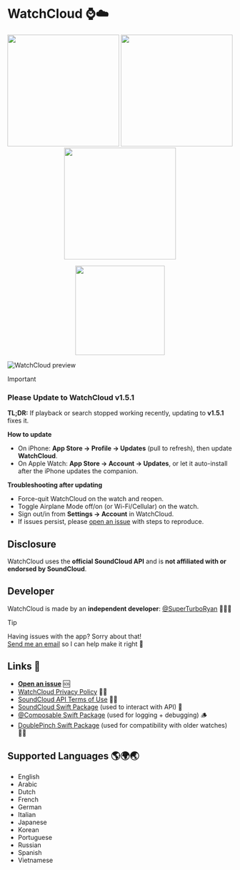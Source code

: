 # WatchCloud ⌚️☁️

<p align="center">
  <img src="https://github.com/user-attachments/assets/37af3b54-831a-4b4a-aa04-60d2e454e310" width="250"/>
  <img src="https://github.com/user-attachments/assets/01e89f3f-94be-4d33-ae8e-9dd1fd0af443" width="250"/>
  <img src="https://github.com/user-attachments/assets/d79b9200-f905-4781-ba2d-765566b1f657" width="250"/>
</p>

<p align="center">
<a href="https://apps.apple.com/us/app/watchcloud/id6466678799">
<img src="https://github.com/user-attachments/assets/d577730a-4e18-43d2-abf5-d6213ef9ac4c" width="200" />
</a>
</p>

![WatchCloud preview](https://i.imgur.com/nnxWnNE.gif)

> [!IMPORTANT]
> ### Please Update to **WatchCloud v1.5.1**
> 
> **TL;DR:** If playback or search stopped working recently, updating to **v1.5.1** fixes it.  
>  
> **How to update**  
> - On iPhone: **App Store → Profile → Updates** (pull to refresh), then update **WatchCloud**.
> - On Apple Watch: **App Store → Account → Updates**, or let it auto-install after the iPhone updates the companion.
> 
> **Troubleshooting after updating**
> - Force-quit WatchCloud on the watch and reopen.
> - Toggle Airplane Mode off/on (or Wi-Fi/Cellular) on the watch.
> - Sign out/in from **Settings → Account** in WatchCloud.
> - If issues persist, please [open an issue](https://github.com/superturboryan/WatchCloud/issues/new) with steps to reproduce.

## Disclosure
WatchCloud uses the **official SoundCloud API** and is **not affiliated with or endorsed by SoundCloud**.

## Developer
WatchCloud is made by an **independent developer**: [@SuperTurboRyan](https://github.com/superturboryan) 👨🏻‍🔧
> [!TIP]
> Having issues with the app? Sorry about that!  
> [Send me an email](mailto:watchcloud.app@gmail.com) so I can help make it right 💌

## Links 🔗
- **[Open an issue](https://github.com/superturboryan/WatchCloud/issues/new)** 🆘
- [WatchCloud Privacy Policy](https://github.com/superturboryan/WatchCloud/blob/main/PRIVACY.md) 🧑‍⚖️
- [SoundCloud API Terms of Use](https://developers.soundcloud.com/docs/api/terms-of-use) 🧑‍⚖️
- [SoundCloud Swift Package](https://github.com/superturboryan/SoundCloud-Swift) (used to interact with API) 📡
- [@Composable Swift Package](https://github.com/superturboryan/Consolable/) (used for logging + debugging) 🪵
- [DoublePinch Swift Package](https://github.com/superturboryan/DoublePinch) (used for compatibility with older watches) 🤌🤌

## Supported Languages 🌎🌍🌏
- English
- Arabic 
- Dutch
- French
- German
- Italian
- Japanese
- Korean
- Portuguese
- Russian
- Spanish
- Vietnamese
